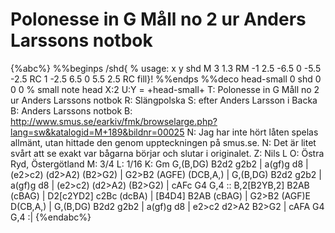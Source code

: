# Polonesse in G Måll no 2 ur Anders Larssons notbok

{%abc%}
%%beginps
/shd{	% usage: x y shd
	M 3 1.3 RM
	-1 2.5 -6.5 0 -5.5 -2.5 RC
	1 -2.5 6.5 0 5.5 2.5 RC fill}!
%%endps
%%deco head-small 0 shd 0 0 0	% small note head
X:2
U:Y = +head-small+
T: Polonesse in G Måll no 2 ur Anders Larssons notbok
R: Slängpolska
S: efter Anders Larsson i Backa
B: Anders Larssons notbok
B: http://www.smus.se/earkiv/fmk/browselarge.php?lang=sw&katalogid=M+189&bildnr=00025
N: Jag har inte hört låten spelas allmänt, utan hittade den genom uppteckningen på smus.se.
N: Det är litet svårt att se exakt var bågarna börjar och slutar i originalet.
Z: Nils L
O: Östra Ryd, Östergötland
M: 3/4
L: 1/16
K: Gm
G,(B,DG) B2d2 g2b2 | a(gf)g d8 | (e2>c2) (d2>A2) (B2>G2) | G2>B2 (AGFE) (DCB,A,) |
G,(B,DG) B2d2 g2b2 | a(gf)g d8 | (e2>c2) (d2>A2) (B2>G2) | cAFc G4 G,4 ::
B,2[B2YB,2] B2AB (cBAG) | D2[c2YD2] c2Bc (dcBA) | [B4D4] B2AB (cBAG) | G2>B2 (AGF)E D(CB,A,) |
G,(B,DG) B2d2 g2b2 | a(gf)g d8 | e2>c2 d2>A2 B2>G2 | cAFA G4 G,4 :|
{%endabc%}
